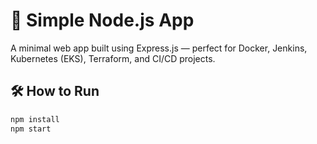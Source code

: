 # 🚀 Simple Node.js App

A minimal web app built using Express.js — perfect for Docker, Jenkins, Kubernetes (EKS), Terraform, and CI/CD projects.

## 🛠️ How to Run

```bash
npm install
npm start
